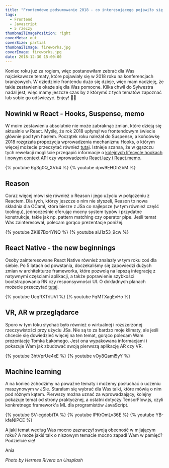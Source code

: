 ```yaml
---
title: "Frontendowe podsumowanie 2018 - co interesującego pojawiło się w tym roku na konferencjach branżowych? ✨✨✨"
tags:
  - Frontend
  - Javascript
  - 5 rzeczy
thumbnailImagePosition: right
coverMeta: out
coverSize: partial
thumbnailImage: fireworks.jpg
coverImage: fireworks.jpg
date: 2018-12-30 15:00:00
---
```


Koniec roku już za rogiem, więc postanowiłam zebrać dla Was najciekawsze tematy, które pojawiały się w 2018 roku na konferencjach branżowych. W dziedzinie frontendu dużo się dzieje, więc mam nadzieję, że takie zestawienie okaże się dla Was pomocne. Kilka chwil do Sylwestra nadal jest, więc mamy jeszcze czas by z którymś z tych tematów zapoznać lub sobie go odświeżyć. Enjoy! 👩‍🍳
<!-- more -->
## Nowinki w React - Hooks, Suspense, memo 
W moim zestawieniu absolutnie nie może zabraknąć zmian, które dzieją się aktualnie w React. Myślę, że rok 2018 upłynął we frontendowym świecie głównie pod tym hasłem. Początek roku należał do Suspense, a końcówkę 2018 rozgrzała propozycja wprowadzenia mechanizmu Hooks, o którym więcej możecie przeczytać również [tutaj](https://kernelgonnapanic.pl/2018/12/04/jak-sprawic-by-aplikacja-w-react-byla-dry-2-hooks/). Istnieje szansa, że w  gąszczu tych rewelacji mogliście przegapić informacje o [kolejnych lifecycle hookach i nowym context API](https://reactjs.org/blog/2018/03/29/react-v-16-3.html) czy wprowadzeniu [React.lazy i React.memo](https://reactjs.org/blog/2018/10/23/react-v-16-6.html). 
<br/>

{% youtube 6g3g0Q_XVb4 %}
{% youtube dpw9EHDh2bM %}


## Reason
Coraz więcej mówi się również o Reason i jego użyciu w połączeniu z Reactem. Dla tych, którzy jeszcze o nim nie słyszeli, Reason to nowa składnia dla OCaml, która bierze z JSa co najlepsze (w tym również część toolingu), jednocześnie oferując mocny system typów i przydatne konstrukcje, takie jak np. pattern matching czy operator pipe. Jeśli temat Was zainteresował, polecam gorąco prezentacje poniżej.
<br/>

{% youtube ZKi87Bx4YNQ %}
{% youtube aIJ1z53_9cw %}


## React Native - the new beginnings
Osoby zainteresowane React Native również znalazły w tym roku coś dla siebie. Po 5 latach od powstania, doczekaliśmy się zapowiedzi dużych zmian w architekturze frameworka, które pozwolą na lepszą integrację z natywnymi częściami aplikacji, a także poprawienie szybkości bootstrapowania RN czy responsywności UI. O dokładnych planach możecie przeczytać [tutaj](http://facebook.github.io/react-native/blog/2018/06/14/state-of-react-native-2018).
<br/>

{% youtube UcqRXTriUVI %}
{% youtube FqMTXagEvHo %}


## VR, AR w przeglądarce
Sporo w tym toku słychać było również o wirtualnej i rozszerzonej rzeczywistości przy użyciu JSa. Nie są to za bardzo moje klimaty, ale jeśli chcecie się dowiedzieć więcej na ten temat, gorąco polecam Wam prezentację Tomka Łakomego. Jest ona wypakowana informacjami i pokazuje Wam jak zbudować swoją pierwszą aplikację AR czy VR.
<br/>

{% youtube 3htVprUe4xE %}
{% youtube vOy8Qaml5yY %}

## Machine learning
A na koniec zchodzimy na poważne tematy i możemy posłuchać o uczeniu maszynowym w JSie. Starałam się wybrać dla Was talki, które mówią o nim pod różnym kątem. Pierwszy można uznać za wprowadzający, kolejny pokazuje temat od strony praktycznej, a ostatni dotyczy TensorFlow.js, czyli konkretnego framework'a ML dla programistów JavaScript.
<br/>

{% youtube SV-cgdobtTA %}
{% youtube lPKrOmLv36E %}
{% youtube YB-kfeNIPCE %}

A jaki temat według Was mocno zaznaczył swoją obecność w mijającym roku? A może jakiś talk o niszowym temacie mocno zapadł Wam w pamięć? Podzielcie się!

Ania

*Photo by Hermes Rivera on Unsplash*